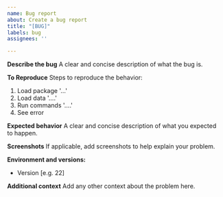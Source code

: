 ```yaml
---
name: Bug report
about: Create a bug report
title: "[BUG]"
labels: bug
assignees: ''

---
```


**Describe the bug**
A clear and concise description of what the bug is.

**To Reproduce**
Steps to reproduce the behavior:
1. Load package '...'
2. Load data '....'
3. Run commands '....'
4. See error

**Expected behavior**
A clear and concise description of what you expected to happen.

**Screenshots**
If applicable, add screenshots to help explain your problem.

**Environment and versions:**
 - Version [e.g. 22]

**Additional context**
Add any other context about the problem here.

